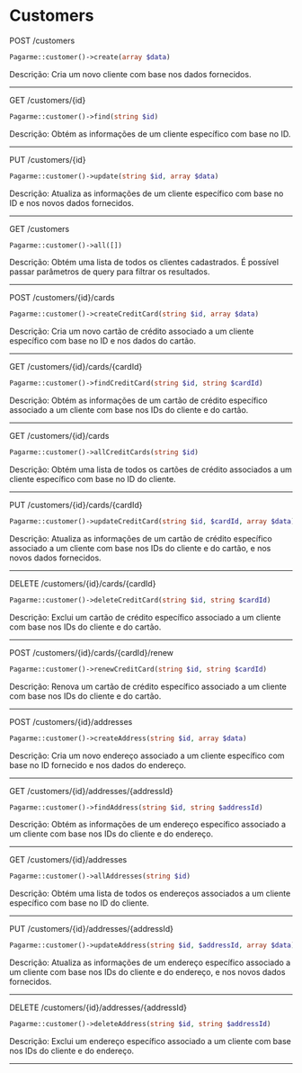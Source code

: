 # Customers

POST /customers

```php
Pagarme::customer()->create(array $data)
```

Descrição: Cria um novo cliente com base nos dados fornecidos.

---

GET /customers/{id}


```php
Pagarme::customer()->find(string $id)
```

Descrição: Obtém as informações de um cliente específico com base no ID.

---

PUT /customers/{id}

```php
Pagarme::customer()->update(string $id, array $data)
```

Descrição: Atualiza as informações de um cliente específico com base no ID e nos novos dados fornecidos.

---

GET /customers

```php
Pagarme::customer()->all([])
```

Descrição: Obtém uma lista de todos os clientes cadastrados. É possível passar parâmetros de query para filtrar os resultados.

---

POST /customers/{id}/cards

```php
Pagarme::customer()->createCreditCard(string $id, array $data)
```

Descrição: Cria um novo cartão de crédito associado a um cliente específico com base no ID e nos dados do cartão.

---

GET /customers/{id}/cards/{cardId}

```php
Pagarme::customer()->findCreditCard(string $id, string $cardId)
```

Descrição: Obtém as informações de um cartão de crédito específico associado a um cliente com base nos IDs do cliente e do cartão.

---

GET /customers/{id}/cards

```php
Pagarme::customer()->allCreditCards(string $id)
```

Descrição: Obtém uma lista de todos os cartões de crédito associados a um cliente específico com base no ID do cliente.

---

PUT /customers/{id}/cards/{cardId}

```php
Pagarme::customer()->updateCreditCard(string $id, $cardId, array $data)
```

Descrição: Atualiza as informações de um cartão de crédito específico associado a um cliente com base nos IDs do cliente e do cartão, e nos novos dados fornecidos.

---

DELETE /customers/{id}/cards/{cardId}

```php
Pagarme::customer()->deleteCreditCard(string $id, string $cardId)
```

Descrição: Exclui um cartão de crédito específico associado a um cliente com base nos IDs do cliente e do cartão.

---

POST /customers/{id}/cards/{cardId}/renew

```php
Pagarme::customer()->renewCreditCard(string $id, string $cardId)
```

Descrição: Renova um cartão de crédito específico associado a um cliente com base nos IDs do cliente e do cartão.

---

POST /customers/{id}/addresses

```php
Pagarme::customer()->createAddress(string $id, array $data)
```

Descrição: Cria um novo endereço associado a um cliente específico com base no ID fornecido e nos dados do endereço.

---

GET /customers/{id}/addresses/{addressId}

```php
Pagarme::customer()->findAddress(string $id, string $addressId)
```

Descrição: Obtém as informações de um endereço específico associado a um cliente com base nos IDs do cliente e do endereço.

---

GET /customers/{id}/addresses

```php
Pagarme::customer()->allAddresses(string $id)
```

Descrição: Obtém uma lista de todos os endereços associados a um cliente específico com base no ID do cliente.

---

PUT /customers/{id}/addresses/{addressId}


```php
Pagarme::customer()->updateAddress(string $id, $addressId, array $data)
```

Descrição: Atualiza as informações de um endereço específico associado a um cliente com base nos IDs do cliente e do endereço, e nos novos dados fornecidos.

---

DELETE /customers/{id}/addresses/{addressId}

```php
Pagarme::customer()->deleteAddress(string $id, string $addressId)
```

Descrição: Exclui um endereço específico associado a um cliente com base nos IDs do cliente e do endereço.

---
